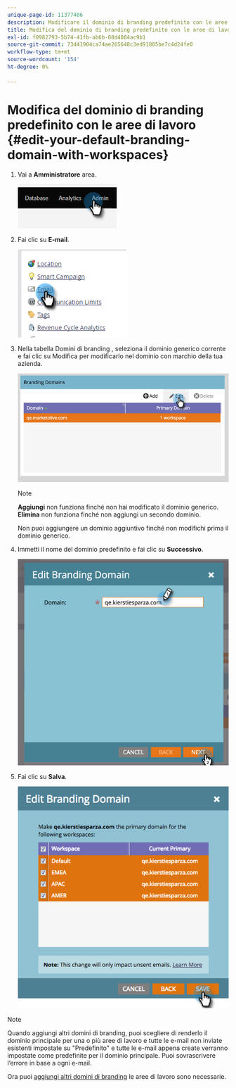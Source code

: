 ```yaml
---
unique-page-id: 11377406
description: Modificare il dominio di branding predefinito con le aree di lavoro - Documenti Marketo - Documentazione del prodotto
title: Modifica del dominio di branding predefinito con le aree di lavoro
exl-id: f0982793-5b74-41fb-ab6b-08d4084ac9b1
source-git-commit: 73d41904ca74ae265648c3ed91805be7c4d24fe0
workflow-type: tm+mt
source-wordcount: '154'
ht-degree: 0%

---
```


# Modifica del dominio di branding predefinito con le aree di lavoro {#edit-your-default-branding-domain-with-workspaces}

1. Vai a **Amministratore** area.

   ![](assets/edit-your-default-branding-domain-with-workspaces-1.png)

1. Fai clic su **E-mail**.

   ![](assets/edit-your-default-branding-domain-with-workspaces-2.png)

1. Nella tabella Domini di branding , seleziona il dominio generico corrente e fai clic su Modifica per modificarlo nel dominio con marchio della tua azienda.

   ![](assets/edit-your-default-branding-domain-with-workspaces-3.png)

   >[!NOTE]
   >
   >**Aggiungi** non funziona finché non hai modificato il dominio generico. **Elimina** non funziona finché non aggiungi un secondo dominio.
   >
   >Non puoi aggiungere un dominio aggiuntivo finché non modifichi prima il dominio generico.

1. Immetti il nome del dominio predefinito e fai clic su **Successivo**.

   ![](assets/edit-your-default-branding-domain-with-workspaces-4.png)

1. Fai clic su **Salva**.

   ![](assets/edit-your-default-branding-domain-with-workspaces-5.png)

>[!NOTE]
>
>Quando aggiungi altri domini di branding, puoi scegliere di renderlo il dominio principale per una o più aree di lavoro e tutte le e-mail non inviate esistenti impostate su &quot;Predefinito&quot; e tutte le e-mail appena create verranno impostate come predefinite per il dominio principale. Puoi sovrascrivere l’errore in base a ogni e-mail.

Ora puoi [aggiungi altri domini di branding](/help/marketo/product-docs/administration/email-setup/add-multiple-branding-domains/add-an-additional-branding-domain-with-workspaces.md) le aree di lavoro sono necessarie.
